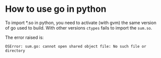 # How to use go in python

To import *.so in python, you need to activate (with gvm) the same version of go used to build.
With other versions `ctypes` fails to import the `sum.so`.

The error raised is:

    OSError: sum.go: cannot open shared object file: No such file or directory
